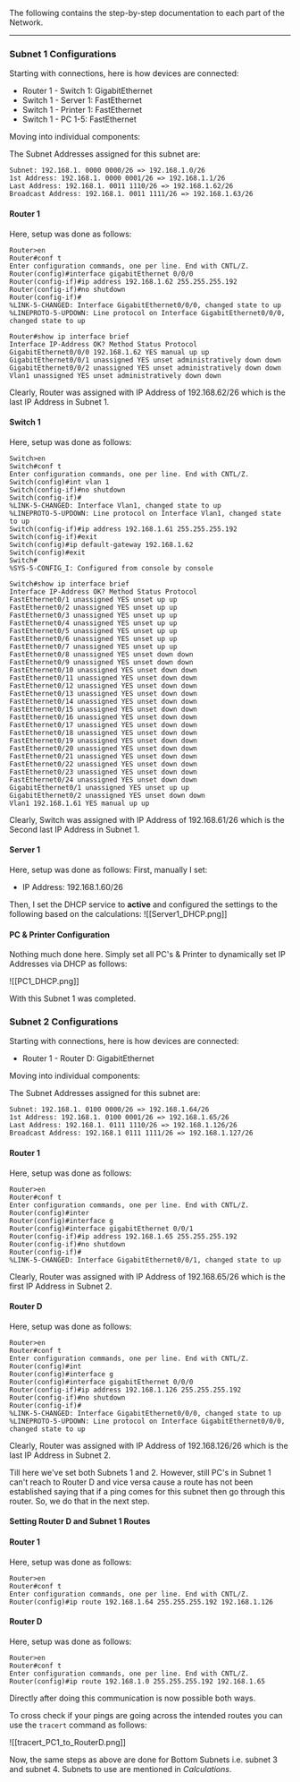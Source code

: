 
The following contains the step-by-step documentation to each part of the Network.

---
### **Subnet 1 Configurations**

Starting with connections, here is how devices are connected:
- Router 1 - Switch 1: GigabitEthernet
- Switch 1 - Server 1: FastEthernet
- Switch 1 - Printer 1: FastEthernet
- Switch 1 - PC 1-5: FastEthernet

Moving into individual components:

The Subnet Addresses assigned for this subnet are:
```
Subnet: 192.168.1. 0000 0000/26 => 192.168.1.0/26
1st Address: 192.168.1. 0000 0001/26 => 192.168.1.1/26
Last Address: 192.168.1. 0011 1110/26 => 192.168.1.62/26
Broadcast Address: 192.168.1. 0011 1111/26 => 192.168.1.63/26
```

#### Router 1

Here, setup was done as follows:
```
Router>en
Router#conf t
Enter configuration commands, one per line. End with CNTL/Z.
Router(config)#interface gigabitEthernet 0/0/0
Router(config-if)#ip address 192.168.1.62 255.255.255.192
Router(config-if)#no shutdown
Router(config-if)#
%LINK-5-CHANGED: Interface GigabitEthernet0/0/0, changed state to up
%LINEPROTO-5-UPDOWN: Line protocol on Interface GigabitEthernet0/0/0, changed state to up

Router#show ip interface brief
Interface IP-Address OK? Method Status Protocol
GigabitEthernet0/0/0 192.168.1.62 YES manual up up
GigabitEthernet0/0/1 unassigned YES unset administratively down down
GigabitEthernet0/0/2 unassigned YES unset administratively down down
Vlan1 unassigned YES unset administratively down down
```

Clearly, Router was assigned with IP Address of 192.168.62/26 which is the last IP Address in Subnet 1.

#### Switch 1

Here, setup was done as follows:
```
Switch>en
Switch#conf t
Enter configuration commands, one per line. End with CNTL/Z.
Switch(config)#int vlan 1
Switch(config-if)#no shutdown
Switch(config-if)#
%LINK-5-CHANGED: Interface Vlan1, changed state to up
%LINEPROTO-5-UPDOWN: Line protocol on Interface Vlan1, changed state to up
Switch(config-if)#ip address 192.168.1.61 255.255.255.192
Switch(config-if)#exit
Switch(config)#ip default-gateway 192.168.1.62
Switch(config)#exit
Switch#
%SYS-5-CONFIG_I: Configured from console by console

Switch#show ip interface brief
Interface IP-Address OK? Method Status Protocol
FastEthernet0/1 unassigned YES unset up up
FastEthernet0/2 unassigned YES unset up up
FastEthernet0/3 unassigned YES unset up up
FastEthernet0/4 unassigned YES unset up up
FastEthernet0/5 unassigned YES unset up up
FastEthernet0/6 unassigned YES unset up up
FastEthernet0/7 unassigned YES unset up up
FastEthernet0/8 unassigned YES unset down down
FastEthernet0/9 unassigned YES unset down down
FastEthernet0/10 unassigned YES unset down down
FastEthernet0/11 unassigned YES unset down down
FastEthernet0/12 unassigned YES unset down down
FastEthernet0/13 unassigned YES unset down down
FastEthernet0/14 unassigned YES unset down down
FastEthernet0/15 unassigned YES unset down down
FastEthernet0/16 unassigned YES unset down down
FastEthernet0/17 unassigned YES unset down down
FastEthernet0/18 unassigned YES unset down down
FastEthernet0/19 unassigned YES unset down down
FastEthernet0/20 unassigned YES unset down down
FastEthernet0/21 unassigned YES unset down down
FastEthernet0/22 unassigned YES unset down down
FastEthernet0/23 unassigned YES unset down down
FastEthernet0/24 unassigned YES unset down down
GigabitEthernet0/1 unassigned YES unset up up
GigabitEthernet0/2 unassigned YES unset down down
Vlan1 192.168.1.61 YES manual up up
```

Clearly, Switch was assigned with IP Address of 192.168.61/26 which is the Second last IP Address in Subnet 1.


#### Server 1

Here, setup was done as follows:
First, manually I set:
- IP Address: 192.168.1.60/26

Then, I set the DHCP service to **active** and configured the settings to the following based on the calculations:
![[Server1_DHCP.png]]


#### PC & Printer Configuration

Nothing much done here.
Simply set all PC's & Printer to dynamically set IP Addresses via DHCP as follows:

![[PC1_DHCP.png]]

With this Subnet 1 was completed.



### **Subnet 2 Configurations**

Starting with connections, here is how devices are connected:
- Router 1 - Router D: GigabitEthernet

Moving into individual components:

The Subnet Addresses assigned for this subnet are:
```
Subnet: 192.168.1. 0100 0000/26 => 192.168.1.64/26
1st Address: 192.168.1. 0100 0001/26 => 192.168.1.65/26
Last Address: 192.168.1. 0111 1110/26 => 192.168.1.126/26
Broadcast Address: 192.168.1 0111 1111/26 => 192.168.1.127/26
```

#### Router 1

Here, setup was done as follows:
```
Router>en
Router#conf t
Enter configuration commands, one per line. End with CNTL/Z.
Router(config)#inter
Router(config)#interface g
Router(config)#interface gigabitEthernet 0/0/1
Router(config-if)#ip address 192.168.1.65 255.255.255.192
Router(config-if)#no shutdown
Router(config-if)#
%LINK-5-CHANGED: Interface GigabitEthernet0/0/1, changed state to up
```

Clearly, Router was assigned with IP Address of 192.168.65/26 which is the first IP Address in Subnet 2.

#### Router D

Here, setup was done as follows:
```
Router>en
Router#conf t
Enter configuration commands, one per line. End with CNTL/Z.
Router(config)#int
Router(config)#interface g
Router(config)#interface gigabitEthernet 0/0/0
Router(config-if)#ip address 192.168.1.126 255.255.255.192
Router(config-if)#no shutdown
Router(config-if)#
%LINK-5-CHANGED: Interface GigabitEthernet0/0/0, changed state to up
%LINEPROTO-5-UPDOWN: Line protocol on Interface GigabitEthernet0/0/0, changed state to up
```

Clearly, Router was assigned with IP Address of 192.168.126/26 which is the last IP Address in Subnet 2.

Till here we've set both Subnets 1 and 2. However, still PC's in Subnet 1 can't reach to Router D and vice versa cause a route has not been established saying that if a ping comes for this subnet then go through this router.
So, we do that in the next step.



#### Setting Router D and Subnet 1 Routes

#### Router 1

Here, setup was done as follows:
```
Router>en
Router#conf t
Enter configuration commands, one per line. End with CNTL/Z.
Router(config)#ip route 192.168.1.64 255.255.255.192 192.168.1.126
```

#### Router D

Here, setup was done as follows:
```
Router>en
Router#conf t
Enter configuration commands, one per line. End with CNTL/Z.
Router(config)#ip route 192.168.1.0 255.255.255.192 192.168.1.65
```

Directly after doing this communication is now possible both ways.

To cross check if your pings are going across the intended routes you can use the `tracert` command as follows:

![[tracert_PC1_to_RouterD.png]]


Now, the same steps as above are done for Bottom Subnets i.e. subnet 3 and subnet 4.
Subnets to use are mentioned in *Calculations*.

